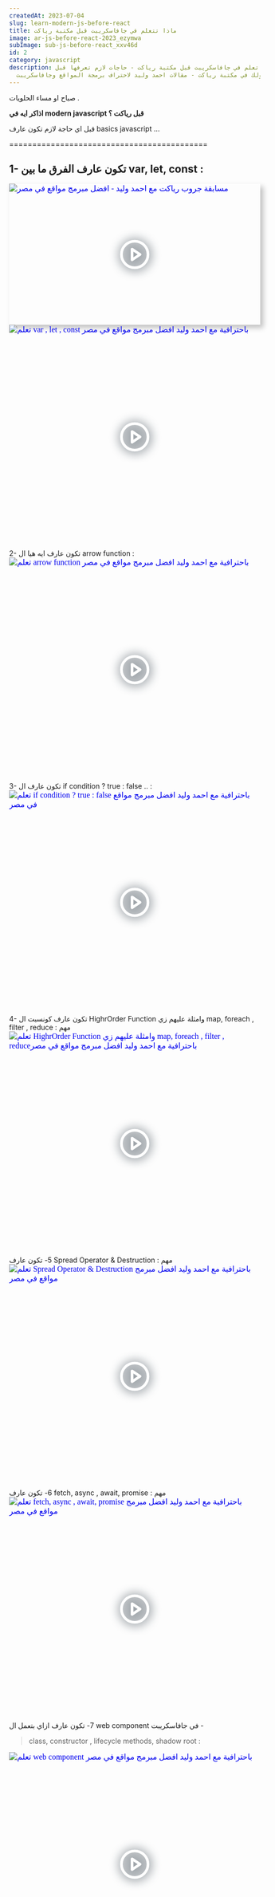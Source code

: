 ```yaml
---
createdAt: 2023-07-04
slug: learn-modern-js-before-react
title: ماذا تتعلم في جافاسكريبت قبل مكتبة رياكت
image: ar-js-before-react-2023_ezymwa
subImage: sub-js-before-react_xxv46d
id: 2
category: javascript
description: ماذا اتعلم في جافاسكريبت قبل مكتبة رياكت - حاجات لازم تعرفها قبل
  دخولك في مكتبة رياكت - مقالات احمد وليد لاحتراف برمجة المواقع وجافاسكريبت
---
```

صباح او مساء الحلويات .

**اذاكر ايه في modern javascript قبل رياكت ؟**

قبل اي حاجة لازم تكون عارف basics javascript ...

\===========================================

## 1- تكون عارف الفرق ما بين var, let, const :

<div style="width: 100%; max-width: 550px; box-shadow: 6px 6px 10px hsl(206.5, 0%, 75%);">
<div style="position: relative; padding-bottom: 56.15%; height: 0; overflow: hidden;">
<iframe 
style="position: absolute; top: 0; left:0; width: 100%; height: 100%; border: 0;"
loading="lazy"
srcdoc="<style>
* {
padding: 0;
margin: 0;
overflow: hidden;
}

body, html {
height: 100%;
}
img, svg {
position: absolute;
width: 100%;
top: 0;
bottom: 0;
margin: auto;
}
svg {
filter: drop-shadow(1px 1px 10px hsl(206.5, 70.7%, 8%));
transition: all 250ms ease-in-out;
}

body:hover svg {
filter: drop-shadow(1px 1px 10px hsl(206.5, 0%, 10%));
transform: scale(1.2);
}
</style>
<a href='https://www.youtube.com/embed/vMVuYCEI-iw?autoplay=1'>
<img src='https://img.youtube.com/vi/vMVuYCEI-iw/hqdefault.jpg' alt='مسابقة جروب رياكت مع احمد وليد - افضل مبرمج مواقع في مصر'>
<svg xmlns='http://www.w3.org/2000/svg' width='64' height='64' viewBox='0 0 24 24' fill='none' stroke='#ffffff' stroke-width='2' stroke-linecap='round' stroke-linejoin='round' class='feather feather-play-circle'><circle cx='12' cy='12' r='10'></circle><polygon points='10 8 16 12 10 16 10 8'></polygon></svg>
</a>
"
src="https://www.youtube.com/embed/vMVuYCEI-iw" 
title='مسابقة جروب رياكت مع احمد وليد - افضل مبرمج مواقع في مصر'
frameborder="0"
allow="accelerometer; autoplay; clipboard-write; encrypted-media; gyroscope; picture-in-picture" 
allowfullscreen>

</iframe>
</div>
</div>  

<iframe 
style="width: 100%; height: 450px; border: 0;"
loading="lazy"
srcdoc="<style>
* {
padding: 0;
margin: 0;
overflow: hidden;
}

body, html {
height: 100%;
}
img, svg {
position: absolute;
width: 100%;
top: 0;
bottom: 0;
margin: auto;
}
svg {
filter: drop-shadow(1px 1px 10px hsl(206.5, 70.7%, 8%));
transition: all 250ms ease-in-out;
}

body:hover svg {
filter: drop-shadow(1px 1px 10px hsl(206.5, 0%, 10%));
transform: scale(1.2);
}
</style>
<a href='https://www.youtube.com/embed/dww6Pzvf24I?autoplay=1'>
<img src='https://img.youtube.com/vi/dww6Pzvf24I/hqdefault.jpg' alt='ت﻿علم var , let , const باحترافية مع احمد وليد افضل مبرمج مواقع في مصر '>
<svg xmlns='http://www.w3.org/2000/svg' width='64' height='64' viewBox='0 0 24 24' fill='none' stroke='#ffffff' stroke-width='2' stroke-linecap='round' stroke-linejoin='round' class='feather feather-play-circle'><circle cx='12' cy='12' r='10'></circle><polygon points='10 8 16 12 10 16 10 8'></polygon></svg>
</a>
" 
src="https://www.youtube.com/embed/dww6Pzvf24I" 
title='ت﻿علم var , let , const باحترافية مع احمد وليد افضل مبرمج مواقع في مصر'
frameborder="0"
allow="accelerometer; autoplay; clipboard-write; encrypted-media; gyroscope; picture-in-picture" 
allowfullscreen>

</iframe

## 2- تكون عارف ايه هيا ال arrow function :

<iframe 
style="width: 100%; height: 450px; border: 0;"
loading="lazy"
srcdoc="<style>
* {
padding: 0;
margin: 0;
overflow: hidden;
}

body, html {
height: 100%;
}
img, svg {
position: absolute;
width: 100%;
top: 0;
bottom: 0;
margin: auto;
}
svg {
filter: drop-shadow(1px 1px 10px hsl(206.5, 70.7%, 8%));
transition: all 250ms ease-in-out;
}

body:hover svg {
filter: drop-shadow(1px 1px 10px hsl(206.5, 0%, 10%));
transform: scale(1.2);
}
</style>
<a href='https://www.youtube.com/embed/68lsoQXe31A?autoplay=1'>
<img src='https://img.youtube.com/vi/68lsoQXe31A/hqdefault.jpg' alt='ت﻿علم arrow function باحترافية مع احمد وليد افضل مبرمج مواقع في مصر '>
<svg xmlns='http://www.w3.org/2000/svg' width='64' height='64' viewBox='0 0 24 24' fill='none' stroke='#ffffff' stroke-width='2' stroke-linecap='round' stroke-linejoin='round' class='feather feather-play-circle'><circle cx='12' cy='12' r='10'></circle><polygon points='10 8 16 12 10 16 10 8'></polygon></svg>
</a>
" 
src="https://www.youtube.com/embed/68lsoQXe31A" 
title='ت﻿علم arrow function باحترافية مع احمد وليد افضل مبرمج مواقع في مصر'
frameborder="0"
allow="accelerometer; autoplay; clipboard-write; encrypted-media; gyroscope; picture-in-picture" 
allowfullscreen>

</iframe

## 3- تكون عارف ال if condition ? true : false .. :

<iframe 
style="width: 100%; height: 450px; border: 0;"
loading="lazy"
srcdoc="<style>
* {
padding: 0;
margin: 0;
overflow: hidden;
}

body, html {
height: 100%;
}
img, svg {
position: absolute;
width: 100%;
top: 0;
bottom: 0;
margin: auto;
}
svg {
filter: drop-shadow(1px 1px 10px hsl(206.5, 70.7%, 8%));
transition: all 250ms ease-in-out;
}

body:hover svg {
filter: drop-shadow(1px 1px 10px hsl(206.5, 0%, 10%));
transform: scale(1.2);
}
</style>
<a href='https://www.youtube.com/embed/xqPoBpfGDnQ?autoplay=1'>
<img src='https://img.youtube.com/vi/xqPoBpfGDnQ/hqdefault.jpg' alt='ت﻿علم if condition ? true : false باحترافية مع احمد وليد افضل مبرمج مواقع في مصر '>
<svg xmlns='http://www.w3.org/2000/svg' width='64' height='64' viewBox='0 0 24 24' fill='none' stroke='#ffffff' stroke-width='2' stroke-linecap='round' stroke-linejoin='round' class='feather feather-play-circle'><circle cx='12' cy='12' r='10'></circle><polygon points='10 8 16 12 10 16 10 8'></polygon></svg>
</a>
" 
src="https://www.youtube.com/embed/xqPoBpfGDnQ" 
title='ت﻿علم if condition ? true : false باحترافية مع احمد وليد افضل مبرمج مواقع في مصر'
frameborder="0"
allow="accelerometer; autoplay; clipboard-write; encrypted-media; gyroscope; picture-in-picture" 
allowfullscreen>

</iframe

## 4- تكون عارف كونسبت ال HighrOrder Function وامثلة عليهم زي map, foreach , filter , reduce مهم :

<iframe 
style="width: 100%; height: 450px; border: 0;"
loading="lazy"
srcdoc="<style>
* {
padding: 0;
margin: 0;
overflow: hidden;
}

body, html {
height: 100%;
}
img, svg {
position: absolute;
width: 100%;
top: 0;
bottom: 0;
margin: auto;
}
svg {
filter: drop-shadow(1px 1px 10px hsl(206.5, 70.7%, 8%));
transition: all 250ms ease-in-out;
}

body:hover svg {
filter: drop-shadow(1px 1px 10px hsl(206.5, 0%, 10%));
transform: scale(1.2);
}
</style>
<a href='https://www.youtube.com/embed/ZNcu8VmSqSQ?autoplay=1'>
<img src='https://img.youtube.com/vi/ZNcu8VmSqSQ/hqdefault.jpg' alt='ت﻿علم HighrOrder Function وامثلة عليهم زي map, foreach , filter , reduceباحترافية مع احمد وليد افضل مبرمج مواقع في مصر '>
<svg xmlns='http://www.w3.org/2000/svg' width='64' height='64' viewBox='0 0 24 24' fill='none' stroke='#ffffff' stroke-width='2' stroke-linecap='round' stroke-linejoin='round' class='feather feather-play-circle'><circle cx='12' cy='12' r='10'></circle><polygon points='10 8 16 12 10 16 10 8'></polygon></svg>
</a>
" 
src="https://www.youtube.com/embed/ZNcu8VmSqSQ" 
title='ت﻿علم HighrOrder Function وامثلة عليهم زي map, foreach , filter , reduce باحترافية مع احمد وليد افضل مبرمج مواقع في مصر'
frameborder="0"
allow="accelerometer; autoplay; clipboard-write; encrypted-media; gyroscope; picture-in-picture" 
allowfullscreen>

</iframe

## 5- تكون عارف Spread Operator & Destruction مهم :

<iframe 
style="width: 100%; height: 450px; border: 0;"
loading="lazy"
srcdoc="<style>
* {
padding: 0;
margin: 0;
overflow: hidden;
}

body, html {
height: 100%;
}
img, svg {
position: absolute;
width: 100%;
top: 0;
bottom: 0;
margin: auto;
}
svg {
filter: drop-shadow(1px 1px 10px hsl(206.5, 70.7%, 8%));
transition: all 250ms ease-in-out;
}

body:hover svg {
filter: drop-shadow(1px 1px 10px hsl(206.5, 0%, 10%));
transform: scale(1.2);
}
</style>
<a href='https://www.youtube.com/embed/jUUMc1C5rAM?autoplay=1'>
<img src='https://img.youtube.com/vi/jUUMc1C5rAM/hqdefault.jpg' alt='ت﻿علم Spread Operator & Destruction باحترافية مع احمد وليد افضل مبرمج مواقع في مصر '>
<svg xmlns='http://www.w3.org/2000/svg' width='64' height='64' viewBox='0 0 24 24' fill='none' stroke='#ffffff' stroke-width='2' stroke-linecap='round' stroke-linejoin='round' class='feather feather-play-circle'><circle cx='12' cy='12' r='10'></circle><polygon points='10 8 16 12 10 16 10 8'></polygon></svg>
</a>
" 
src="https://www.youtube.com/embed/jUUMc1C5rAM" 
title='ت﻿علم Spread Operator & Destruction باحترافية مع احمد وليد افضل مبرمج مواقع في مصر'
frameborder="0"
allow="accelerometer; autoplay; clipboard-write; encrypted-media; gyroscope; picture-in-picture" 
allowfullscreen>

</iframe

## 6- تكون عارف fetch, async , await, promise مهم :

<iframe 
style="width: 100%; height: 450px; border: 0;"
loading="lazy"
srcdoc="<style>
* {
padding: 0;
margin: 0;
overflow: hidden;
}

body, html {
height: 100%;
}
img, svg {
position: absolute;
width: 100%;
top: 0;
bottom: 0;
margin: auto;
}
svg {
filter: drop-shadow(1px 1px 10px hsl(206.5, 70.7%, 8%));
transition: all 250ms ease-in-out;
}

body:hover svg {
filter: drop-shadow(1px 1px 10px hsl(206.5, 0%, 10%));
transform: scale(1.2);
}
</style>
<a href='https://www.youtube.com/embed/ZiiBZt2xaWw?autoplay=1'>
<img src='https://img.youtube.com/vi/ZiiBZt2xaWw/hqdefault.jpg'  alt='ت﻿علم fetch, async , await, promise باحترافية مع احمد وليد افضل مبرمج مواقع في مصر '>
<svg xmlns='http://www.w3.org/2000/svg' width='64' height='64' viewBox='0 0 24 24' fill='none' stroke='#ffffff' stroke-width='2' stroke-linecap='round' stroke-linejoin='round' class='feather feather-play-circle'><circle cx='12' cy='12' r='10'></circle><polygon points='10 8 16 12 10 16 10 8'></polygon></svg>
</a>
" 
src="https://www.youtube.com/embed/ZiiBZt2xaWw" 
title='ت﻿علم fetch, async , await, promise باحترافية مع احمد وليد افضل مبرمج مواقع في مصر'
frameborder="0"
allow="accelerometer; autoplay; clipboard-write; encrypted-media; gyroscope; picture-in-picture" 
allowfullscreen>

</iframe

## 7- تكون عارف ازاي بتعمل ال web component في جافاسكريبت -

> class, constructor , lifecycle methods, shadow root :

<iframe 
style="width: 100%; height: 450px; border: 0;"
loading="lazy"
srcdoc="<style>
* {
padding: 0;
margin: 0;
overflow: hidden;
}

body, html {
height: 100%;
}
img, svg {
position: absolute;
width: 100%;
top: 0;
bottom: 0;
margin: auto;
}
svg {
filter: drop-shadow(1px 1px 10px hsl(206.5, 70.7%, 8%));
transition: all 250ms ease-in-out;
}

body:hover svg {
filter: drop-shadow(1px 1px 10px hsl(206.5, 0%, 10%));
transform: scale(1.2);
}
</style>
<a href='https://www.youtube.com/embed/gl7_toJAVLE?autoplay=1'>
<img src='https://img.youtube.com/vi/gl7_toJAVLE/hqdefault.jpg'  alt='ت﻿علم web component باحترافية مع احمد وليد افضل مبرمج مواقع في مصر '>
<svg xmlns='http://www.w3.org/2000/svg' width='64' height='64' viewBox='0 0 24 24' fill='none' stroke='#ffffff' stroke-width='2' stroke-linecap='round' stroke-linejoin='round' class='feather feather-play-circle'><circle cx='12' cy='12' r='10'></circle><polygon points='10 8 16 12 10 16 10 8'></polygon></svg>
</a>
" 
src="https://www.youtube.com/embed/gl7_toJAVLE" 
title='ت﻿علم web component باحترافية مع احمد وليد افضل مبرمج مواقع في مصر'
frameborder="0"
allow="accelerometer; autoplay; clipboard-write; encrypted-media; gyroscope; picture-in-picture" 
allowfullscreen>

</iframe

\========================================

> مقسم كل الفديوهات في الديسكريبشن بتاع كل الفديو عشان محدش يتعب
>
> اسف لو فيه فالاول مشكلة فالصوت بس صلحتها الحمدلله
>
> دمتم بخير وصحة ![❤️](https://static.xx.fbcdn.net/images/emoji.php/v9/t6c/1/16/2764.png)

<iframe src="https://www.facebook.com/plugins/post.php?href=https%3A%2F%2Fwww.facebook.com%2FLiNePasha%2Fposts%2Fpfbid08A4vhkVQ2Vu77pWxN2CjX2A6jureUMmvDNJC1szkvVgy2b8opJRZkPhrceF6dySpl&show_text=true&width=500" width="500" height="457" style="border:none;overflow:hidden" scrolling="no" frameborder="0" allowfullscreen="true" allow="autoplay; clipboard-write; encrypted-media; picture-in-picture; web-share"></iframe>



<﻿script>

function labnolIframe(div) {

        var iframe = document.createElement("iframe");

        iframe.setAttribute(

          "src",

          "https://www.youtube.com/embed/" + div.dataset.id + "?autoplay=1&amp;rel=0"

        );

        iframe.setAttribute("frameborder", "0");

        iframe.setAttribute("allowfullscreen", "1");

        iframe.setAttribute(

          "allow",

          "accelerometer; autoplay; encrypted-media; gyroscope; picture-in-picture"

        );

        div.parentNode.replaceChild(iframe, div);

      }

      function initYouTubeVideos() {

        var playerElements = document.getElementsByClassName("youtube-player");

        for (var n = 0; n < playerElements.length; n++) {

          var videoId = playerElements\[n].dataset.id;

          var div = document.createElement("div");

          div.setAttribute("data-id", videoId);

          var thumbNode = document.createElement("img");

          thumbNode.src = "https://i.ytimg.com/vi_webp/ID/hqdefault.webp".replace(

            "ID",

            videoId

          );

          div.appendChild(thumbNode);

          var playButton = document.createElement("div");

          playButton.setAttribute("class", "play");

          div.appendChild(playButton);

          div.onclick = function () {

            labnolIframe(this);

          };

          playerElements\[n].appendChild(div);

        }

      }

      document.addEventListener("DOMContentLoaded", initYouTubeVideos);

</script>